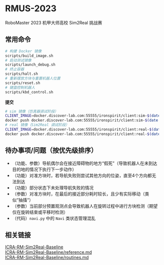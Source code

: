 # RMUS-2023
RoboMaster 2023 机甲大师高校 Sim2Real 挑战赛

## 常用命令
```bash
# 构建 Docker 镜像
scripts/build_image.sh
# 启动测试镜像
scripts/launch_debug.sh
# 终止容器
scripts/halt.sh
# 重新摆放方块与重置机器人位置
scripts/reset.sh
# 键盘控制机器人
scripts/kbd_control.sh
```

**提交**  

```bash
# sim 镜像（仿真器调试阶段）
CLIENT_IMAGE=docker.discover-lab.com:55555/ironspirit/client:sim-$(date +"%Y%m%d") bash scripts/build_image.sh
docker push docker.discover-lab.com:55555/ironspirit/client:sim-$(date +"%Y%m%d")
# real 镜像（Sim2Real 调试阶段）
CLIENT_IMAGE=docker.discover-lab.com:55555/ironspirit/client:real-$(date +"%Y%m%d") bash scripts/build_image.sh
docker push docker.discover-lab.com:55555/ironspirit/client:real-$(date +"%Y%m%d")
```

## 待办事项/问题（按优先级排序）

- （功能、参数）导航偶尔会在接近障碍物的地方“假死”（导致机器人在未到达目的地的情况下执行下一步动作）
- （功能）对准方块时，若导航失败则尝试其他方向的位姿，直至4个方向都无法到达
- （功能）部分状态下未处理导航失败的情况
- （参数）对准方块时，在最后的接近部分耗时较长，且少有实际移动（类似“抽搐“）
- （参数）当前部分预置观测点会导致机器人在旋转过程中进行方块检测（期望仅在旋转结束或平移时检测）
- （代码）`navi.py` 中的 `Navi` 类状态管理混乱

## 相关链接
[ICRA-RM-Sim2Real-Baseline](https://github.com/AIR-DISCOVER/ICRA-RM-Sim2real-Baseline)  
[ICRA-RM-Sim2Real-Baseline/reference.md](https://github.com/AIR-DISCOVER/ICRA-RM-Sim2Real-Baseline/blob/master/reference.md)  
[ICRA-RM-Sim2Real-Baseline/routines.md](https://github.com/AIR-DISCOVER/ICRA-RM-Sim2Real-Baseline/blob/master/routines.md)  
